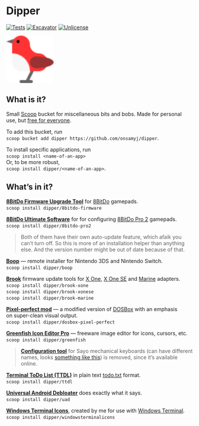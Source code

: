 # Dipper

[![Tests](https://github.com/onsamyj/dipper/actions/workflows/ci.yml/badge.svg)](https://github.com/onsamyj/dipper/actions/workflows/ci.yml) [![Excavator](https://github.com/onsamyj/dipper/actions/workflows/excavator.yml/badge.svg)](https://github.com/onsamyj/dipper/actions/workflows/excavator.yml) [![Unlicense](https://img.shields.io/badge/Unlicense-Public_Domain-informational?logo=unlicense)](https://unlicense.org/)

<img src="bird.svg" style="width: 8rem; max-width: 100%;" alt="Dipper Bird"/>

## What is it?

Small [Scoop](https://scoop.sh/) bucket for miscellaneous bits and bobs. Made for personal use, but [free for everyone](https://unlicense.org/).

To add this bucket, run\
`scoop bucket add dipper https://github.com/onsamyj/dipper`.

To install specific applications, run\
`scoop install <name-of-an-app>`\
Or, to be more robust,\
`scoop install dipper/<name-of-an-app>`.

## What’s in it?

**[8BitDo Firmware Upgrade Tool](https://support.8bitdo.com/firmware-updater.html)** for [8BitDo](https://www.8bitdo.com/) gamepads.\
`scoop install dipper/8bitdo-firmware`

**[8BitDo Ultimate Software](https://support.8bitdo.com/ultimate/pro2.html)** for for configuring [8BitDo Pro 2](https://www.8bitdo.com/pro2/) gamepads.\
`scoop install dipper/8bitdo-pro2`

> Both of them have their own auto-update feature, which afaik you can’t turn off. So this is more of an installation helper than anything else. And the version number might be out of date because of that.

**[Boop](https://github.com/miltoncandelero/Boop)** — remote installer for Nintendo 3DS and Nintendo Switch.\
`scoop install dipper/boop`

**[Brook](https://www.brookaccessory.com/)** firmware update tools for [X One](https://www.brookaccessory.com/detail/84585951/), [X One SE](https://www.brookaccessory.com/detail/43268489/) and [Marine](https://www.brookaccessory.com/detail/15320432/) adapters.\
`scoop install dipper/brook-xone`\
`scoop install dipper/brook-xonese`\
`scoop install dipper/brook-marine`

**[Pixel-perfect mod](https://github.com/bladeSk/DOSBox-pixel-perfect)** — a modified version of [DOSBox](https://www.dosbox.com/) with an emphasis on super-clean visual output.\
`scoop install dipper/dosbox-pixel-perfect`

**[Greenfish Icon Editor Pro](http://greenfishsoftware.org/gfie.php)** — freeware image editor for icons, cursors, etc.\
`scoop install dipper/greenfish`

> **[Configuration tool](https://sayodevice.com/help/std/en/web-device/)** for Sayo mechanical keyboards (can have different names, looks [something like this](https://i.imgur.com/pok4pys.png)) is removed, since it’s available online.

**[Terminal ToDo List (TTDL)](https://github.com/VladimirMarkelov/ttdl/)** in plain text [todo.txt](https://todotxt.org) format.\
`scoop install dipper/ttdl`

**[Universal Android Debloater](https://github.com/0x192/universal-android-debloater)** does exactly what it says.\
`scoop install dipper/uad`

**[Windows Terminal Icons](https://github.com/onsamyj/WindowsTerminalIcons)**, created by me for use with [Windows Terminal](https://github.com/microsoft/terminal).\
`scoop install dipper/windowsterminalicons`

<!--

Andrew https://onsamyj.github.io
---- This is public domain. ----

Picture of a bird in the Social Preview (https://repository-images.githubusercontent.com/576199798/1551b624-4a96-4b45-901f-2f27495aeae6) is from https://pixabay.com/photos/dipper-bird-perched-animal-6992782/

-->
